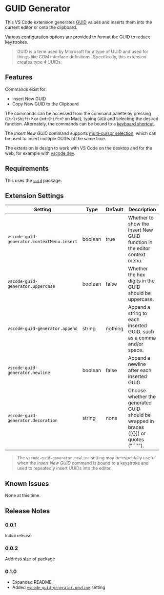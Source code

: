 # GUID Generator

This VS Code extension generates [GUID](https://en.wikipedia.org/wiki/Universally_unique_identifier) values and inserts them into the current editor or onto the clipboard.

Various [configuration](#extension-settings) options are provided to format the GUID to reduce keystrokes.

> GUID is a term used by Microsoft for a type of UUID and used for things like COM interface definitions. Specifically, this extension creates type 4 UUIDs.

## Features

Commands exist for:
* Insert New GUID
* Copy New GUID to the Clipboard

The commands can be accessed from the command palette by pressing (`Ctrl+Shift+P` or `Cmd+Shift+P` on Mac), typing `GUID` and selecting the desired function. Alternately, the commands can be bound to a [keyboard shortcut](https://code.visualstudio.com/docs/getstarted/keybindings).

The _Insert New GUID_ command supports [multi-cursor selection](https://code.visualstudio.com/docs/getstarted/tips-and-tricks#_multi-cursor-selection), which can be used to insert multiple GUIDs at the same time.

The extension is design to work with VS Code on the desktop and for the web, for example with [vscode.dev](https://vscode.dev).

## Requirements

This uses the [`uuid`](https://www.npmjs.com/package/uuid) package.

## Extension Settings

| Setting | Type | Default | Description |
|---------|------|---------|-------------|
| `vscode-guid-generator.contextMenu.insert` | boolean | true | Whether to show the Insert New GUID function in the editor context menu. |
| `vscode-guid-generator.uppercase` | boolean | false | Whether the hex digits in the GUID should be uppercase. |
| `vscode-guid-generator.append` | string | nothing | Append a string to each inserted GUID, such as a comma and/or space. |
| `vscode-guid-generator.newline` | boolean | false | Append a newline after each inserted GUID. |
| `vscode-guid-generator.decoration` | string | none | Choose whether the generated GUID should be wrapped in braces ([{}]) or quotes ("'``'"). |

> The `vscode-guid-generator.newline` setting may be especially useful when the _Insert New GUID_ command is bound to a keystroke and used to repeatedly insert UUIDs into the editor.

## Known Issues

None at this time.

## Release Notes

### 0.0.1

Initial release

### 0.0.2

Address size of package

### 0.1.0

* Expanded README
* Added [`vscode-guid-generator.newline`](#extension-settings) setting
